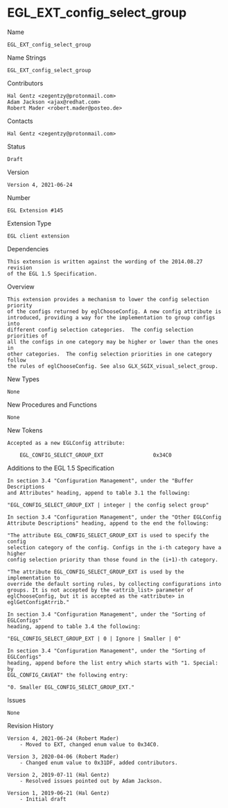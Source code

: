 # EGL_EXT_config_select_group

Name

    EGL_EXT_config_select_group

Name Strings

    EGL_EXT_config_select_group

Contributors

    Hal Gentz <zegentzy@protonmail.com>
    Adam Jackson <ajax@redhat.com>
    Robert Mader <robert.mader@posteo.de>

Contacts

    Hal Gentz <zegentzy@protonmail.com>

Status

    Draft

Version

    Version 4, 2021-06-24

Number

    EGL Extension #145

Extension Type

    EGL client extension

Dependencies

    This extension is written against the wording of the 2014.08.27 revision
    of the EGL 1.5 Specification.

Overview

    This extension provides a mechanism to lower the config selection priority
    of the configs returned by eglChooseConfig. A new config attribute is
    introduced, providing a way for the implementation to group configs into
    different config selection categories.  The config selection priorities of
    all the configs in one category may be higher or lower than the ones in
    other categories.  The config selection priorities in one category follow
    the rules of eglChooseConfig. See also GLX_SGIX_visual_select_group.

New Types

    None

New Procedures and Functions

    None

New Tokens

    Accepted as a new EGLConfig attribute:

        EGL_CONFIG_SELECT_GROUP_EXT                0x34C0

Additions to the EGL 1.5 Specification

    In section 3.4 "Configuration Management", under the "Buffer Descriptions
    and Attributes" heading, append to table 3.1 the following:

    "EGL_CONFIG_SELECT_GROUP_EXT | integer | the config select group"

    In section 3.4 "Configuration Management", under the "Other EGLConfig
    Attribute Descriptions" heading, append to the end the following:

    "The attribute EGL_CONFIG_SELECT_GROUP_EXT is used to specify the config
    selection category of the config. Configs in the i-th category have a higher
    config selection priority than those found in the (i+1)-th category.

    "The attribute EGL_CONFIG_SELECT_GROUP_EXT is used by the implementation to
    override the default sorting rules, by collecting configurations into
    groups. It is not accepted by the <attrib_list> parameter of
    eglChooseConfig, but it is accepted as the <attribute> in
    eglGetConfigAtrrib."

    In section 3.4 "Configuration Management", under the "Sorting of EGLConfigs"
    heading, append to table 3.4 the following:

    "EGL_CONFIG_SELECT_GROUP_EXT | 0 | Ignore | Smaller | 0"

    In section 3.4 "Configuration Management", under the "Sorting of EGLConfigs"
    heading, append before the list entry which starts with "1. Special: by
    EGL_CONFIG_CAVEAT" the following entry:

    "0. Smaller EGL_CONFIG_SELECT_GROUP_EXT."

Issues

    None

Revision History

    Version 4, 2021-06-24 (Robert Mader)
        - Moved to EXT, changed enum value to 0x34C0.

    Version 3, 2020-04-06 (Robert Mader)
        - Changed enum value to 0x31DF, added contributors.

    Version 2, 2019-07-11 (Hal Gentz)
        - Resolved issues pointed out by Adam Jackson.

    Version 1, 2019-06-21 (Hal Gentz)
        - Initial draft
